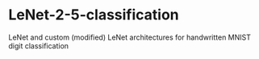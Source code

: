 # LeNet-2-5-classification
LeNet and custom (modified) LeNet architectures for handwritten MNIST digit classification
